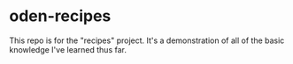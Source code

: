 # oden-recipes
This repo is for the "recipes" project.  It's a demonstration of all of the basic knowledge I've learned thus far.
